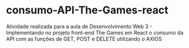 # consumo-API-The-Games-react
Atividade realizada para a aula de Desenvolvimento Web 3 - Implementando no projeto front-end The Games em React o consumo da API com as funções de GET, POST e DELETE utilizando o AXIOS
